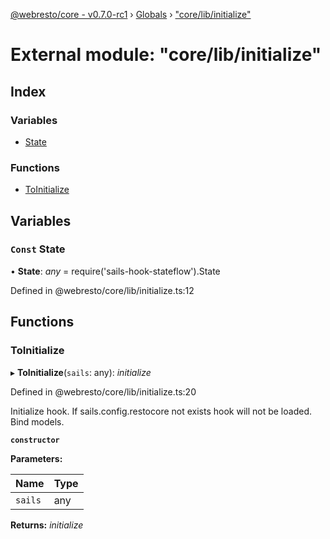 [@webresto/core - v0.7.0-rc1](../README.md) › [Globals](../globals.md) › ["core/lib/initialize"](_core_lib_initialize_.md)

# External module: "core/lib/initialize"

## Index

### Variables

* [State](_core_lib_initialize_.md#const-state)

### Functions

* [ToInitialize](_core_lib_initialize_.md#toinitialize)

## Variables

### `Const` State

• **State**: *any* =  require('sails-hook-stateflow').State

Defined in @webresto/core/lib/initialize.ts:12

## Functions

###  ToInitialize

▸ **ToInitialize**(`sails`: any): *initialize*

Defined in @webresto/core/lib/initialize.ts:20

Initialize hook. If sails.config.restocore not exists hook will not be loaded.
Bind models.

**`constructor`** 

**Parameters:**

Name | Type |
------ | ------ |
`sails` | any |

**Returns:** *initialize*
